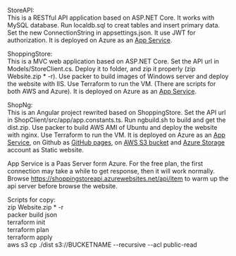StoreAPI:  
This is a RESTful API application based on ASP.NET Core. It works with MySQL database. Run localdb.sql to creat tables and insert primary data. Set the new ConnectionString in appsettings.json. It use JWT for authorization. It is deployed on Azure as an [App Service](https://shoppingstoreapi.azurewebsites.net/api/item).  

ShoppingStore:  
This is a MVC web application based on ASP.NET Core. Set the API url in Models/StoreClient.cs. Deploy it to folder, and zip it properly (zip Website.zip * -r). Use packer to build images of Windows server and deploy the website with IIS. Use Terraform to run the VM. (There are scripts for both AWS and Azure). It is deployed on Azure as an [App Service](https://shoppingstorenet.azurewebsites.net).  

ShopNg:  
This is an Angular project rewrited based on ShoppingStore. Set the API url in ShopClient/src/app/app.constants.ts. Run ngbuild.sh to build and get the dist.zip. Use packer to build AWS AMI of Ubuntu and deploy the website with nginx. Use Terraform to run the VM. It is deployed on Azure as an [App Service](https://shoppingstoreng.azurewebsites.net), on Github as [GitHub pages](https://bumblefeng.github.io/ShoppingStore), on [AWS S3 bucket](http://shoppingstoreng.s3-website-us-east-1.amazonaws.com) and [Azure Storage](https://shoppingstoreng.z13.web.core.windows.net) account as Static website.  


App Service is a Paas Server form Azure. For the free plan, the first connection may take a while to get response, then it will work normally. Browse https://shoppingstoreapi.azurewebsites.net/api/item to warm up the api server before browse the website.


Scripts for copy:  
zip Website.zip * -r  
packer build json  
terraform init  
terraform plan  
terraform apply  
aws s3 cp ./dist s3://BUCKETNAME --recursive --acl public-read  
